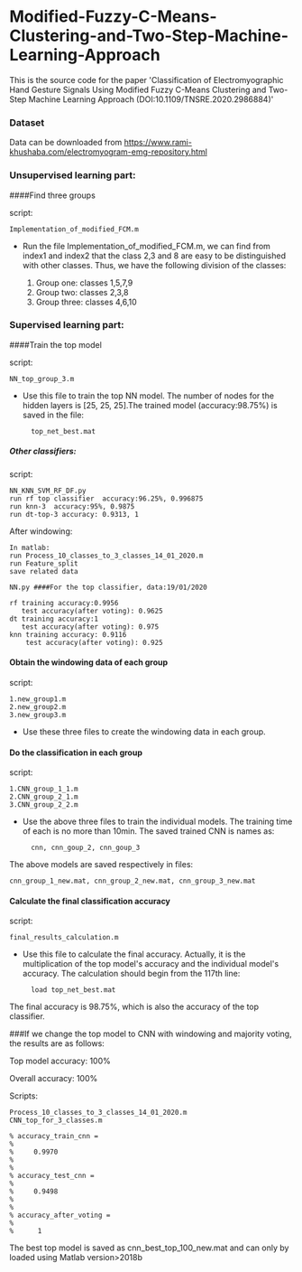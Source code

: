 # Modified-Fuzzy-C-Means-Clustering-and-Two-Step-Machine-Learning-Approach
This is the source code for the paper 'Classification of Electromyographic Hand Gesture Signals Using Modified Fuzzy C-Means Clustering and Two-Step Machine Learning Approach (DOI:10.1109/TNSRE.2020.2986884)'

### Dataset
Data can be downloaded from https://www.rami-khushaba.com/electromyogram-emg-repository.html


### Unsupervised learning part:

####Find three groups

script: 

	Implementation_of_modified_FCM.m

- Run the file Implementation\_of\_modified\_FCM.m, we can find from index1 and index2 that the class 2,3 and 8 are easy to be distinguished with other classes. Thus, we have the following division of the classes:

     1. Group one: classes 1,5,7,9
     2. Group two: classes 2,3,8
     3. Group three: classes 4,6,10

### Supervised learning part:

####Train the top model

script: 
	
	NN_top_group_3.m

- Use this file to train the top NN model. The number of nodes for the hidden layers is [25, 25, 25].The trained model (accuracy:98.75%) is saved in the file:

		top_net_best.mat

##### Other classifiers:
script: 

	NN_KNN_SVM_RF_DF.py
	run rf top classifier  accuracy:96.25%, 0.996875
	run knn-3  accuracy:95%, 0.9875
	run dt-top-3 accuracy: 0.9313, 1
After windowing:

	In matlab:
	run Process_10_classes_to_3_classes_14_01_2020.m
	run Feature_split
	save related data

	NN.py ####For the top classifier, data:19/01/2020
	
	rf training accuracy:0.9956
	   test accuracy(after voting): 0.9625
	dt training accuracy:1
	   test accuracy(after voting): 0.975
	knn training accuracy: 0.9116
		test accuracy(after voting): 0.925

	
	 

#### Obtain the windowing data of each group

script: 

    1.new_group1.m
	2.new_group2.m
	3.new_group3.m

- Use these three files to create the windowing data in each group.

#### Do the classification in each group


script: 

    1.CNN_group_1_1.m 
	2.CNN_group_2_1.m
	3.CNN_group_2_2.m

- Use the above three files to train the individual models. The training time of each is no more than 10min. The saved trained CNN is names as:
 

		cnn, cnn_goup_2, cnn_goup_3

The above models are saved respectively in files:

	cnn_group_1_new.mat, cnn_group_2_new.mat, cnn_group_3_new.mat





#### Calculate the final classification accuracy


script: 

	final_results_calculation.m

- Use this file to calculate the final accuracy. Actually, it is the multiplication of the top model's accuracy and the individual model's accuracy. The calculation should begin from the 117th line:
 

		load top_net_best.mat


The final accuracy is 98.75%, which is also the accuracy of the top classifier. 

###If we change the top model to CNN with windowing and majority voting, the results are as follows:

Top model accuracy: 100%

Overall accuracy: 100%

Scripts:

	Process_10_classes_to_3_classes_14_01_2020.m
	CNN_top_for_3_classes.m

	% accuracy_train_cnn =
	% 
	%     0.9970
	% 
	% 
	% accuracy_test_cnn =
	% 
	%     0.9498
	% 
	% 
	% accuracy_after_voting =
	% 
	%      1
 

The best top model is saved as cnn_best_top_100_new.mat and can only by loaded using Matlab version>2018b


